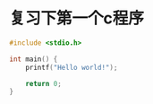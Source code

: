 # 复习下第一个c程序

```c
#include <stdio.h>

int main() {
    printf("Hello world!");

    return 0;
}
```
